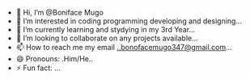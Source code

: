 - 👋 Hi, I’m @Boniface Mugo
- 👀 I’m interested in  coding programming developing and designing...
- 🌱 I’m currently learning and stydying in  my 3rd Year...
- 💞️ I’m looking to collaborate on  any projects available...
- 📫 How to reach me  my email ..bonofacemugo347@gmail.com...
- 😄 Pronouns: .Him/He..
- ⚡ Fun fact:  ...

<!---
Bonifaceke/Bonifaceke is a ✨ special ✨ repository because its `README.md` (this file) appears on your GitHub profile.
You can click the Preview link to take a look at your changes.
--->
